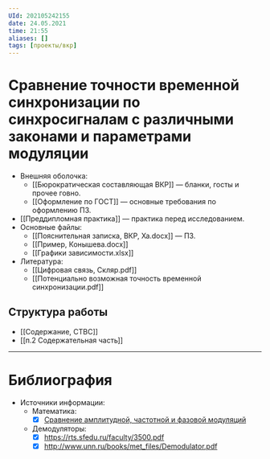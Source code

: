 ```yaml
---
UId: 202105242155
date: 24.05.2021
time: 21:55
aliases: []
tags: [проекты/вкр]
---
```


# Сравнение точности временной синхронизации по синхросигналам с различными законами и параметрами модуляции

- Внешняя оболочка:
	- [[Бюрократическая составляющая ВКР]] — бланки, госты и прочее говно.
	- [[Оформление по ГОСТ]] — основные требования по оформлению ПЗ.
- [[Преддипломная практика]] — практика перед исследованием.
- Основные файлы:
	- [[Пояснительная записка, ВКР, Ха.docx]] — ПЗ.
	- [[Пример, Конышева.docx]]
	- [[Графики зависимости.xlsx]]
- Литература:
	- [[Цифровая связь, Скляр.pdf]]
	- [[Потенциально возможная точность временной синхронизации.pdf]]

## Структура работы

- [[Содержание, СТВС]]
- [[п.2 Содержательная часть]]

---

# Библиография 

- Источники информации:
	- Математика:
		- [x] [Сравнение амплитудной, частотной и фазовой модуляций](https://radioprog.ru/post/406 )
	- Демодуляторы:
		- [x] https://rts.sfedu.ru/faculty/3500.pdf
		- [x] http://www.unn.ru/books/met_files/Demodulator.pdf